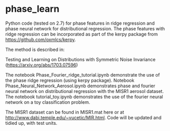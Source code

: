 # phase_learn
Python code (tested on 2.7) for phase features in ridge regression and phase neural network for distributional regression. The phase features with ridge regression can be incorporated as part of the kerpy package from https://github.com/oxmlcs/kerpy.

The method is described in:

Testing and Learning on Distributions with Symmetric Noise Invariance (https://arxiv.org/abs/1703.07596)

The notebook Phase_Fourier_ridge_tutorial.ipynb demonstrate the use of the phase ridge regression (using kerpy package). Notebook Phase_Neural_Network_Aerosol.ipynb demonstrates phase and fourier neural network on distributional regression with the MISR1 aerosol dataset. The notebook tutorial_toy.ipynb demonstrates the use of the fourier neural network on a toy classification problem. 

The MISR1 dataset can be found in MISR1.mat here or at http://www.dabi.temple.edu/~vucetic/MIR.html.
Code will be updated and tidied up, with test units.
